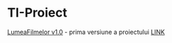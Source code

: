 # TI-Proiect
[LumeaFilmelor v1.0](http://lumeafilmelor.ro.tn/index.php) - prima versiune a proiectului
[LINK](https://lumeafilmelor.000webhostapp.com)
